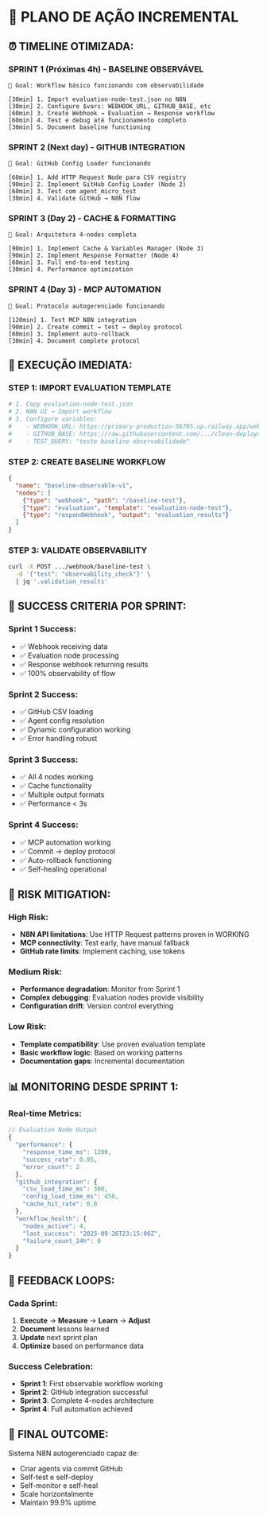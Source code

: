 # 🚀 PLANO DE AÇÃO INCREMENTAL

## **⏰ TIMELINE OTIMIZADA:**

### **SPRINT 1 (Próximas 4h) - BASELINE OBSERVÁVEL**
```
🎯 Goal: Workflow básico funcionando com observabilidade

[30min] 1. Import evaluation-node-test.json no N8N
[30min] 2. Configure $vars: WEBHOOK_URL, GITHUB_BASE, etc
[60min] 3. Create Webhook → Evaluation → Response workflow
[60min] 4. Test e debug até funcionamento completo
[30min] 5. Document baseline functioning
```

### **SPRINT 2 (Next day) - GITHUB INTEGRATION**
```
🎯 Goal: GitHub Config Loader funcionando

[60min] 1. Add HTTP Request Node para CSV registry
[90min] 2. Implement GitHub Config Loader (Node 2)
[60min] 3. Test com agent_micro_test
[30min] 4. Validate GitHub → N8N flow
```

### **SPRINT 3 (Day 2) - CACHE & FORMATTING**
```
🎯 Goal: Arquitetura 4-nodes completa

[90min] 1. Implement Cache & Variables Manager (Node 3)
[90min] 2. Implement Response Formatter (Node 4)
[60min] 3. Full end-to-end testing
[30min] 4. Performance optimization
```

### **SPRINT 4 (Day 3) - MCP AUTOMATION**
```
🎯 Goal: Protocolo autogerenciado funcionando

[120min] 1. Test MCP N8N integration
[90min] 2. Create commit → test → deploy protocol
[60min] 3. Implement auto-rollback
[30min] 4. Document complete protocol
```

## **🔧 EXECUÇÃO IMEDIATA:**

### **STEP 1: IMPORT EVALUATION TEMPLATE**
```bash
# 1. Copy evaluation-node-test.json
# 2. N8N UI → Import workflow
# 3. Configure variables:
#    - WEBHOOK_URL: https://primary-production-56785.up.railway.app/webhook/evaluation-test
#    - GITHUB_BASE: https://raw.githubusercontent.com/.../clean-deployment
#    - TEST_QUERY: "teste baseline observabilidade"
```

### **STEP 2: CREATE BASELINE WORKFLOW**
```json
{
  "name": "baseline-observable-v1",
  "nodes": [
    {"type": "webhook", "path": "/baseline-test"},
    {"type": "evaluation", "template": "evaluation-node-test"},
    {"type": "respondWebhook", "output": "evaluation_results"}
  ]
}
```

### **STEP 3: VALIDATE OBSERVABILITY**
```bash
curl -X POST .../webhook/baseline-test \
  -d '{"test": "observability_check"}' \
  | jq '.validation_results'
```

## **🎯 SUCCESS CRITERIA POR SPRINT:**

### **Sprint 1 Success:**
- ✅ Webhook receiving data
- ✅ Evaluation node processing
- ✅ Response webhook returning results
- ✅ 100% observability of flow

### **Sprint 2 Success:**
- ✅ GitHub CSV loading
- ✅ Agent config resolution
- ✅ Dynamic configuration working
- ✅ Error handling robust

### **Sprint 3 Success:**
- ✅ All 4 nodes working
- ✅ Cache functionality
- ✅ Multiple output formats
- ✅ Performance < 3s

### **Sprint 4 Success:**
- ✅ MCP automation working
- ✅ Commit → deploy protocol
- ✅ Auto-rollback functioning
- ✅ Self-healing operational

## **🚨 RISK MITIGATION:**

### **High Risk:**
- **N8N API limitations**: Use HTTP Request patterns proven in WORKING
- **MCP connectivity**: Test early, have manual fallback
- **GitHub rate limits**: Implement caching, use tokens

### **Medium Risk:**
- **Performance degradation**: Monitor from Sprint 1
- **Complex debugging**: Evaluation nodes provide visibility
- **Configuration drift**: Version control everything

### **Low Risk:**
- **Template compatibility**: Use proven evaluation template
- **Basic workflow logic**: Based on working patterns
- **Documentation gaps**: Incremental documentation

## **📊 MONITORING DESDE SPRINT 1:**

### **Real-time Metrics:**
```javascript
// Evaluation Node Output
{
  "performance": {
    "response_time_ms": 1200,
    "success_rate": 0.95,
    "error_count": 2
  },
  "github_integration": {
    "csv_load_time_ms": 300,
    "config_load_time_ms": 450,
    "cache_hit_rate": 0.8
  },
  "workflow_health": {
    "nodes_active": 4,
    "last_success": "2025-09-26T23:15:00Z",
    "failure_count_24h": 0
  }
}
```

## **🔄 FEEDBACK LOOPS:**

### **Cada Sprint:**
1. **Execute** → **Measure** → **Learn** → **Adjust**
2. **Document** lessons learned
3. **Update** next sprint plan
4. **Optimize** based on performance data

### **Success Celebration:**
- **Sprint 1**: First observable workflow working
- **Sprint 2**: GitHub integration successful
- **Sprint 3**: Complete 4-nodes architecture
- **Sprint 4**: Full automation achieved

## **🎯 FINAL OUTCOME:**
Sistema N8N autogerenciado capaz de:
- Criar agents via commit GitHub
- Self-test e self-deploy
- Self-monitor e self-heal
- Scale horizontalmente
- Maintain 99.9% uptime